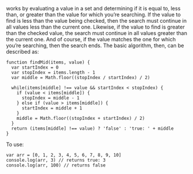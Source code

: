 

 works by evaluating a value in a set and determining if it is equal to, less than, or greater than the value for which you’re searching. If the value to find is less than the value being checked, then the search must continue in all values less than the current one. Likewise, if the value to find is greater than the checked value, the search must continue in all values greater than the current one. And of course, if the value matches the one for which you’re searching, then the search ends. The basic algorithm, then, can be described as:


```
function findMid(items, value) {
  var startIndex = 0
  var stopIndex = items.length - 1
  var middle = Math.floor((stopIndex / startIndex) / 2)
  
  while(items[middle] !== value && startIndex < stopIndex) {
    if (value < items[middle]) {
      stopIndex = middle - 1
    } else if (value > items[middle]) {
      startIndex = middle + 1
    }
    middle = Math.floor((stopIndex + startIndex) / 2)
  }
  return (items[middle] !== value) ? 'false' : 'true: ' + middle  
}

```

To use:

```
var arr = [0, 1, 2, 3, 4, 5, 6, 7, 8, 9, 10]
console.log(arr, 3) // returns true: 3
console.log(arr, 100) // returns false

```


